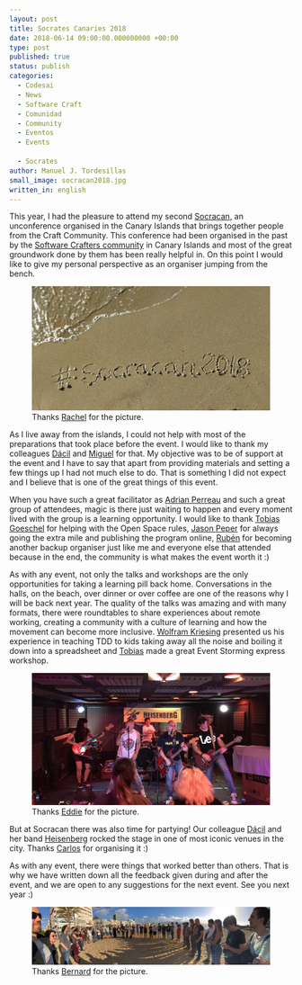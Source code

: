 ```yaml
---
layout: post
title: Socrates Canaries 2018
date: 2018-06-14 09:00:00.000000000 +00:00
type: post
published: true
status: publish
categories:
  - Codesai
  - News
  - Software Craft
  - Comunidad
  - Community
  - Eventos
  - Events

  - Socrates
author: Manuel J. Tordesillas
small_image: socracan2018.jpg
written_in: english
---
```


This year, I had the pleasure to attend my second [Socracan](http://socracan.com/), an unconference organised in the Canary Islands that brings together people from the Craft Community. This conference had been organised in the past by the [Software Crafters community](http://softwarecraftsmanshipgc.github.io/) in Canary Islands and most of the great groundwork done by them has been really helpful in. On this point I would like to give my personal perspective as an organiser jumping from the bench.

<figure>
    <img src="/assets/socracan2018.jpg" alt="Socracan 2018" />
    <figcaption>Thanks <a href="https://twitter.com/bberrycarmen">Rachel</a> for the picture.</figcaption>
</figure>

As I live away from the islands, I could not help with most of the preparations that took place before the event. I would like to thank my colleagues [Dácil](https://www.linkedin.com/in/dácil-c-8b587a37) and [Miguel](https://twitter.com/mangelviera) for that. My objective was to be of support at the event and I have to say that apart from providing materials and setting a few things up I had not much else to do. That is something I did not expect and I believe that is one of the great things of this event.

When you have such a great facilitator as [Adrian Perreau](https://twitter.com/eidrien) and such a great group of attendees, magic is there just waiting to happen and every moment lived with the group is a learning opportunity. I would like to thank [Tobias Goeschel](https://twitter.com/w3ltraumpirat) for helping with the Open Space rules, [Jason Peper](https://twitter.com/jason_peper) for always going the extra mile and publishing the program online, [Rubén](https://twitter.com/rubendm23) for becoming another backup organiser just like me and everyone else that attended because in the end, the community is what makes the event worth it :)

As with any event, not only the talks and workshops are the only opportunities for taking a learning pill back home. Conversations in the halls, on the beach, over dinner or over coffee are one of the reasons why I will be back next year. The quality of the talks was amazing and with many formats, there were roundtables to share experiences about remote working, creating a community with a culture of learning and how the movement can become more inclusive. [Wolfram Kriesing](https://twitter.com/wolframkriesing) presented us his experience in teaching TDD to kids taking away all the noise and boiling it down into a spreadsheet and [Tobias](https://twitter.com/w3ltraumpirat) made a great Event Storming express workshop.

<figure>
    <img src="/assets/heisenberg-rocks.jpg" alt="Heisenberg Rocks" />
    <figcaption>Thanks <a href="https://twitter.com/EvAltenberga">Eddie</a> for the picture.</figcaption>
</figure>

But at Socracan there was also time for partying! Our colleague [Dácil](https://www.linkedin.com/in/dácil-c-8b587a37) and her band [Heisenberg](https://www.facebook.com/pg/HeisenbergRockBand/posts/) rocked the stage in one of most iconic venues in the city. Thanks [Carlos](https://twitter.com/carlosble) for organising it :)

As with any event, there were things that worked better than others. That is why we have written down all the feedback given during and after the event, and we are open to any suggestions for the next event. See you next year :)

<figure>
    <img src="/assets/retrospective.jpg" alt="Restrospective on the beach" />
    <figcaption>Thanks <a href="https://twitter.com/woditschka">Bernard</a> for the picture.</figcaption>
</figure>
